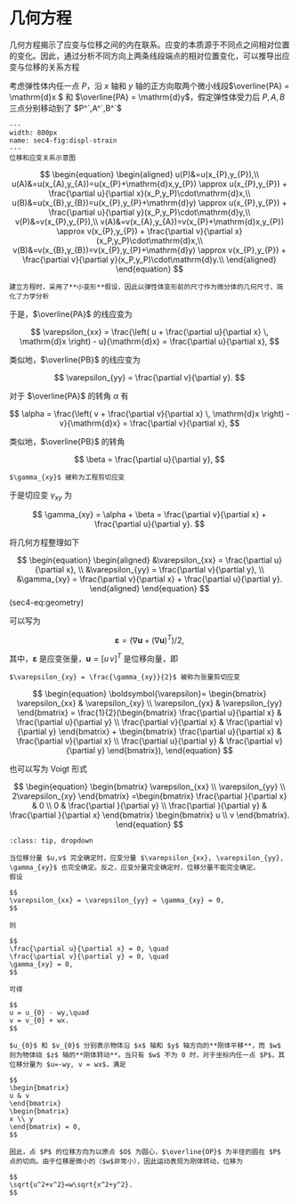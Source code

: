 # 几何方程

<span class="gray-text">
几何方程揭示了应变与位移之间的内在联系。应变的本质源于不同点之间相对位置的变化。因此，通过分析不同方向上两条线段端点的相对位置变化，可以推导出应变与位移的关系方程
</span>

考虑弹性体内任一点 $P$，沿 $x$ 轴和 $y$ 轴的正方向取两个微小线段$\overline{PA} = \mathrm{d}x $ 和 $\overline{PA} = \mathrm{d}y$，假定弹性体受力后 $P,A,B$ 三点分别移动到了 $P^`,A^`,B^`$

```{figure} ../../../images/Elasticity/chap1/displ_strain.png
---
width: 800px
name: sec4-fig:displ-strain
---
位移和应变关系示意图
```

$$
\begin{equation}
\begin{aligned}
u(P)&=u(x_{P},y_{P}),\\
u(A)&=u(x_{A},y_{A})=u(x_{P}+\mathrm{d}x,y_{P}) \approx u(x_{P},y_{P}) + \frac{\partial u}{\partial x}(x_P,y_P)\cdot\mathrm{d}x,\\
u(B)&=u(x_{B},y_{B})=u(x_{P},y_{P}+\mathrm{d}y) \approx u(x_{P},y_{P}) + \frac{\partial u}{\partial y}(x_P,y_P)\cdot\mathrm{d}y,\\
v(P)&=v(x_{P},y_{P}),\\
v(A)&=v(x_{A},y_{A})=v(x_{P}+\mathrm{d}x,y_{P}) \approx v(x_{P},y_{P}) + \frac{\partial v}{\partial x}(x_P,y_P)\cdot\mathrm{d}x,\\
v(B)&=v(x_{B},y_{B})=v(x_{P},y_{P}+\mathrm{d}y) \approx v(x_{P},y_{P}) + \frac{\partial v}{\partial y}(x_P,y_P)\cdot\mathrm{d}y.\\
\end{aligned}
\end{equation}
$$

```{margin}
建立方程时，采用了**小变形**假设，因此以弹性体变形前的尺寸作为微分体的几何尺寸，简化了力学分析
```

于是，$\overline{PA}$ 的线应变为

$$
\varepsilon_{xx} = \frac{\left( u + \frac{\partial u}{\partial x} \, \mathrm{d}x \right) - u}{\mathrm{d}x} = \frac{\partial u}{\partial x},
$$

类似地，$\overline{PB}$ 的线应变为

$$
\varepsilon_{yy} = \frac{\partial v}{\partial y}.
$$

对于 $\overline{PA}$ 的转角 $\alpha$ 有

$$
\alpha = \frac{\left( v + \frac{\partial v}{\partial x} \, \mathrm{d}x \right) - v}{\mathrm{d}x} = \frac{\partial v}{\partial x},
$$

类似地，$\overline{PB}$ 的转角

$$
\beta = \frac{\partial u}{\partial y},
$$

```{margin}
$\gamma_{xy}$ 被称为工程剪切应变
```

于是切应变 $\gamma_{xy}$ 为

$$
\gamma_{xy} = \alpha + \beta = \frac{\partial v}{\partial x} + \frac{\partial u}{\partial y}.
$$

将几何方程整理如下

$$
\begin{equation}
\begin{aligned}
&\varepsilon_{xx} = \frac{\partial u}{\partial x}, \\
&\varepsilon_{yy} = \frac{\partial v}{\partial y}, \\
&\gamma_{xy} = \frac{\partial v}{\partial x} + \frac{\partial u}{\partial y}.
\end{aligned}
\end{equation}
$$ (sec4-eq:geometry)

可以写为

$$
\boldsymbol{\varepsilon} = (\nabla \mathbf{u} + (\nabla\mathbf{u})^{T})/2,
$$

其中，$\boldsymbol{\varepsilon}$ 是应变张量，$\mathbf{u} = [u\,v]^{T}$ 是位移向量，即

```{margin}
$\varepsilon_{xy} = \frac{\gamma_{xy}}{2}$ 被称为张量剪切应变
```

$$
\begin{equation}
\boldsymbol{\varepsilon}=
\begin{bmatrix}
\varepsilon_{xx}  &  \varepsilon_{xy} \\
\varepsilon_{yx}  &  \varepsilon_{yy}
\end{bmatrix} = \frac{1}{2}(\begin{bmatrix}
\frac{\partial u}{\partial x}  &  \frac{\partial u}{\partial y} \\
\frac{\partial v}{\partial x}  &  \frac{\partial v}{\partial y}
\end{bmatrix} + 
\begin{bmatrix}
\frac{\partial u}{\partial x}  &  \frac{\partial v}{\partial x} \\
\frac{\partial u}{\partial y}  &  \frac{\partial v}{\partial y}
\end{bmatrix}),
\end{equation}
$$

也可以写为 Voigt 形式

$$
\begin{equation}
\begin{bmatrix}
\varepsilon_{xx} \\ \varepsilon_{yy} \\ 2\varepsilon_{xy} 
\end{bmatrix}
=\begin{bmatrix}
\frac{\partial }{\partial x} & 0 \\
0 & \frac{\partial }{\partial y} \\
\frac{\partial }{\partial y} & \frac{\partial }{\partial x}
\end{bmatrix}
\begin{bmatrix}
u \\ v 
\end{bmatrix}.
\end{equation}
$$


```{admonition} 刚体运动
:class: tip, dropdown

当位移分量 $u,v$ 完全确定时，应变分量 $\varepsilon_{xx}, \varepsilon_{yy}, \gamma_{xy}$ 也完全确定。反之，应变分量完全确定时，位移分量不能完全确定。
假设

$$
\varepsilon_{xx} = \varepsilon_{yy} = \gamma_{xy} = 0,
$$

则

$$
\frac{\partial u}{\partial x} = 0, \quad
\frac{\partial v}{\partial y} = 0, \quad
\gamma_{xy} = 0,
$$

可得

$$
u = u_{0} - wy,\quad
v = v_{0} + wx.
$$

$u_{0}$ 和 $v_{0}$ 分别表示物体沿 $x$ 轴和 $y$ 轴方向的**刚体平移**，而 $w$ 则为物体绕 $z$ 轴的**刚体转动**。当只有 $w$ 不为 0 时，对于坐标内任一点 $P$，其位移分量为 $u=-wy, v = wx$，满足

$$
\begin{bmatrix}
u & v
\end{bmatrix}
\begin{bmatrix}
x \\ y
\end{bmatrix} = 0,
$$

因此，点 $P$ 的位移方向为以原点 $O$ 为圆心，$\overline{OP}$ 为半径的圆在 $P$ 点的切向。由于位移是微小的（$w$非常小），因此运动表现为刚体转动，位移为

$$
\sqrt{u^2+v^2}=w\sqrt{x^2+y^2}.
$$

```

